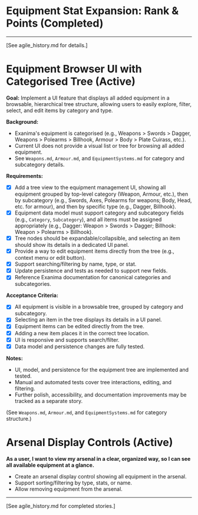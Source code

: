 # Equipment Stat Expansion: Rank & Points (Completed)

<!-- Completed tickets moved to history on 2025-05-28 -->

---

[See agile_history.md for details.]

# Equipment Browser UI with Categorised Tree (Active)

**Goal:** Implement a UI feature that displays all added equipment in a browsable, hierarchical tree structure, allowing users to easily explore, filter, select, and edit items by category and type.

**Background:**
- Exanima's equipment is categorised (e.g., Weapons > Swords > Dagger, Weapons > Polearms > Billhook, Armour > Body > Plate Cuirass, etc.).
- Current UI does not provide a visual list or tree for browsing all added equipment.
- See `Weapons.md`, `Armour.md`, and `EquipmentSystems.md` for category and subcategory details.

**Requirements:**
- [x] Add a tree view to the equipment management UI, showing all equipment grouped by top-level category (Weapon, Armour, etc.), then by subcategory (e.g., Swords, Axes, Polearms for weapons; Body, Head, etc. for armour), and then by specific type (e.g., Dagger, Billhook).
- [x] Equipment data model must support category and subcategory fields (e.g., `Category`, `Subcategory`), and all items must be assigned appropriately (e.g., Dagger: Weapon > Swords > Dagger; Billhook: Weapon > Polearms > Billhook).
- [x] Tree nodes should be expandable/collapsible, and selecting an item should show its details in a dedicated UI panel.
- [x] Provide a way to edit equipment items directly from the tree (e.g., context menu or edit button).
- [x] Support searching/filtering by name, type, or stat.
- [x] Update persistence and tests as needed to support new fields.
- [x] Reference Exanima documentation for canonical categories and subcategories.

**Acceptance Criteria:**
- [x] All equipment is visible in a browsable tree, grouped by category and subcategory.
- [x] Selecting an item in the tree displays its details in a UI panel.
- [x] Equipment items can be edited directly from the tree.
- [x] Adding a new item places it in the correct tree location.
- [x] UI is responsive and supports search/filter.
- [x] Data model and persistence changes are fully tested.

**Notes:**
- UI, model, and persistence for the equipment tree are implemented and tested.
- Manual and automated tests cover tree interactions, editing, and filtering.
- Further polish, accessibility, and documentation improvements may be tracked as a separate story.

(See `Weapons.md`, `Armour.md`, and `EquipmentSystems.md` for category structure.)

# Arsenal Display Controls (Active)

**As a user, I want to view my arsenal in a clear, organized way, so I can see all available equipment at a glance.**
- Create an arsenal display control showing all equipment in the arsenal.
- Support sorting/filtering by type, stats, or name.
- Allow removing equipment from the arsenal.

---

[See agile_history.md for completed stories.]


